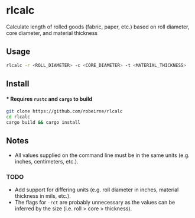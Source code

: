 # rlcalc
Calculate length of rolled goods (fabric, paper, etc.) based on roll diameter, core diameter, and material thickness

## Usage
```sh
rlcalc -r <ROLL_DIAMETER> -c <CORE_DIAMETER> -t <MATERIAL_THICKNESS>
```

## Install
#### * Requires `rustc` and `cargo` to build
```sh
git clone https://github.com/robeirne/rlcalc
cd rlcalc
cargo build && cargo install
```

## Notes
- All values supplied on the command line must be in the same units (e.g. inches, centimeters, etc.).

### TODO
- Add support for differing units (e.g. roll diameter in inches, material thickness in mils, etc.).
- The flags for `-rct` are probably unnecessary as the values can be inferred by the size (i.e. roll > core > thickness).